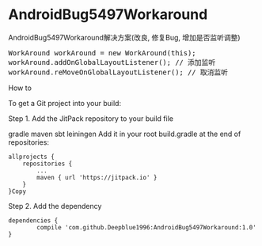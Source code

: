 # AndroidBug5497Workaround

AndroidBug5497Workaround解决方案(改良, 修复Bug, 增加是否监听调整)

<pre>
WorkAround workAround = new WorkAround(this);
workAround.addOnGlobalLayoutListener(); // 添加监听
workAround.reMoveOnGlobalLayoutListener(); // 取消监听</pre>

How to

To get a Git project into your build:

Step 1. Add the JitPack repository to your build file

gradle
maven
sbt
leiningen
Add it in your root build.gradle at the end of repositories:

	allprojects {
		repositories {
			...
			maven { url 'https://jitpack.io' }
		}
	}Copy
Step 2. Add the dependency

	dependencies {
	        compile 'com.github.Deepblue1996:AndroidBug5497Workaround:1.0'
	}
